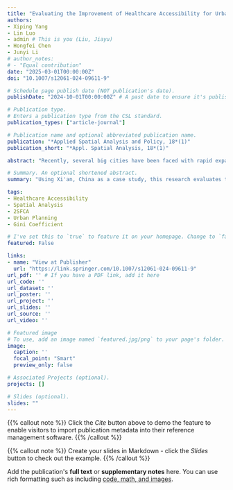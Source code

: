 ```yaml
---
title: "Evaluating the Improvement of Healthcare Accessibility for Urban Residents via the Construction of New Hospitals: A Case Study of Xi’an, China"
authors:
- Xiping Yang
- Lin Luo
- admin # This is you (Liu, Jiayu)
- Hongfei Chen
- Junyi Li
# author_notes:
# - "Equal contribution"
date: "2025-03-01T00:00:00Z"
doi: "10.1007/s12061-024-09611-9"

# Schedule page publish date (NOT publication's date).
publishDate: "2024-10-01T00:00:00Z" # A past date to ensure it's published

# Publication type.
# Enters a publication type from the CSL standard.
publication_types: ["article-journal"]

# Publication name and optional abbreviated publication name.
publication: "*Applied Spatial Analysis and Policy, 18*(1)"
publication_short: "*Appl. Spatial Analysis, 18*(1)"

abstract: "Recently, several big cities have been faced with rapid expansion of the population in China, ultimately leading to unprecedented pressure on urban healthcare facilities. Thus, new healthcare facilities are established to meet residents’ increasing demand for healthcare. Under the current circumstances, an essential task was to evaluate the improvement of these new facilities to residents’ healthcare accessibility. In this study, the rapid development city of Xi’an, China was employed as the case study, and the Gaussian-based 2SFCA method was utilized to measure the spatial distribution of high-level healthcare accessibility by private cars and public transit. The change in accessibility could be obtained by quantifying the difference in accessibility before and after establishment of the new hospitals. Furthermore, the improvement in equity in healthcare accessibility was measured using the Gini coefficient. Finally, the contribution of each new hospital to healthcare accessibility was evaluated from the perspectives of population coverage, average improvement of each bed, and improvement of the Gini coefficient. The results show that the areas with significant improvement are scalloped to the periphery of the study area, especially in the communities near the new hospitals. What’s more, a slight improvement could also be observed in the equity of healthcare accessibility after the construction of the new hospitals. These results could provide guidance for optimizing and allocating healthcare facilities."

# Summary. An optional shortened abstract.
summary: "Using Xi'an, China as a case study, this research evaluates the improvement in healthcare accessibility from new hospitals using a Gaussian-based 2SFCA method. The findings indicate significant accessibility improvements in peripheral areas and a slight increase in equity, offering guidance for future healthcare facility planning."

tags:
- Healthcare Accessibility
- Spatial Analysis
- 2SFCA
- Urban Planning
- Gini Coefficient

# I've set this to `true` to feature it on your homepage. Change to `false` if not needed.
featured: False

links:
- name: "View at Publisher"
  url: "https://link.springer.com/10.1007/s12061-024-09611-9"
url_pdf: '' # If you have a PDF link, add it here
url_code: ''
url_dataset: ''
url_poster: ''
url_project: ''
url_slides: ''
url_source: ''
url_video: ''

# Featured image
# To use, add an image named `featured.jpg/png` to your page's folder.
image:
  caption: ''
  focal_point: "Smart"
  preview_only: false

# Associated Projects (optional).
projects: []

# Slides (optional).
slides: ""
---
```


{{% callout note %}}
Click the _Cite_ button above to demo the feature to enable visitors to import publication metadata into their reference management software.
{{% /callout %}}

{{% callout note %}}
Create your slides in Markdown - click the _Slides_ button to check out the example.
{{% /callout %}}

Add the publication's **full text** or **supplementary notes** here. You can use rich formatting such as including [code, math, and images](https://docs.hugoblox.com/content/writing-markdown-latex/).
